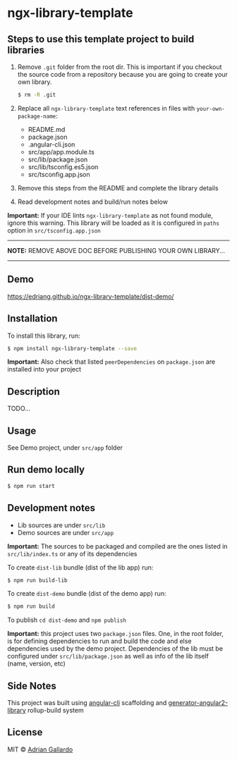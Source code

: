 # ngx-library-template


## Steps to use this template project to build libraries

1.  Remove `.git` folder from the root dir. This is important if you checkout the source code from a repository because you are going to create your own library.

    ```bash
    $ rm -R .git
    ```

2.  Replace all `ngx-library-template` text references in files with `your-own-package-name`:
    - README.md
    - package.json
    - .angular-cli.json
    - src/app/app.module.ts
    - src/lib/package.json
    - src/lib/tsconfig.es5.json
    - src/tsconfig.app.json

3.  Remove this steps from the README and complete the library details

4.  Read development notes and build/run notes below

**Important:** If your IDE lints `ngx-library-template` as not found module, ignore this warning.
This library will be loaded as it is configured in `paths` option in `src/tsconfig.app.json`


********************************************************************************
**NOTE:** REMOVE ABOVE DOC BEFORE PUBLISHING YOUR OWN LIBRARY...
********************************************************************************



## Demo

https://edriang.github.io/ngx-library-template/dist-demo/


## Installation

To install this library, run:

```bash
$ npm install ngx-library-template --save
```

**Important:** Also check that listed `peerDependencies` on `package.json` are installed into your project

## Description

TODO...


## Usage

See Demo project, under `src/app` folder


## Run demo locally

```bash
$ npm run start
```


## Development notes

- Lib sources are under `src/lib`
- Demo sources are under `src/app`

**Important:** The sources to be packaged and compiled are the ones listed in `src/lib/index.ts` or any of its dependencies


To create `dist-lib` bundle (dist of the lib app) run:

```bash
$ npm run build-lib
```

To create `dist-demo` bundle (dist of the demo app) run:

```bash
$ npm run build
```


To publish `cd dist-demo` and `npm publish`


**Important:** this project uses two `package.json` files. One, in the root folder, is for defining dependencies to run and build the code and else dependencies used by the demo project. Dependencies of the lib must be configured under `src/lib/package.json` as well as info of the lib itself (name, version, etc)


## Side Notes

This project was built using [angular-cli](https://cli.angular.io/) scaffolding and [generator-angular2-library](https://github.com/jvandemo/generator-angular2-library) rollup-build system


## License

MIT © [Adrian Gallardo](mailto:agallardo@clarika.com.ar)
